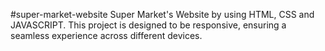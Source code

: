#super-market-website
Super Market's Website by using HTML, CSS and JAVASCRIPT. 
This project is designed to be responsive, ensuring a seamless experience across different devices.
